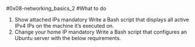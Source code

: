 #0x08-networking_basics_2
#What to do
1. Show attached IPs
mandatory
Write a Bash script that displays all active IPv4 IPs on the machine it’s executed on.
0. Change your home IP
mandatory
Write a Bash script that configures an Ubuntu server with the below requirements.
